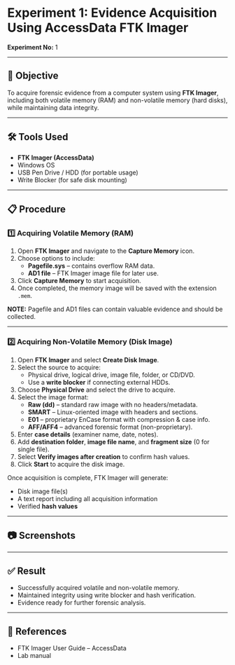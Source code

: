 # Experiment 1: Evidence Acquisition Using AccessData FTK Imager
**Experiment No:** 1  

---

## 🎯 Objective
To acquire forensic evidence from a computer system using **FTK Imager**, including both volatile memory (RAM) and non-volatile memory (hard disks), while maintaining data integrity.

---

## 🛠 Tools Used
- **FTK Imager (AccessData)**  
- Windows OS  
- USB Pen Drive / HDD (for portable usage)  
- Write Blocker (for safe disk mounting)

---

## 📋 Procedure

### 1️⃣ Acquiring Volatile Memory (RAM)
1. Open **FTK Imager** and navigate to the **Capture Memory** icon.  
2. Choose options to include:
   - **Pagefile.sys** – contains overflow RAM data.  
   - **AD1 file** – FTK Imager image file for later use.  
3. Click **Capture Memory** to start acquisition.  
4. Once completed, the memory image will be saved with the extension `.mem`.  

**NOTE:** Pagefile and AD1 files can contain valuable evidence and should be collected.

---

### 2️⃣ Acquiring Non-Volatile Memory (Disk Image)
1. Open **FTK Imager** and select **Create Disk Image**.  
2. Select the source to acquire:
   - Physical drive, logical drive, image file, folder, or CD/DVD.  
   - Use a **write blocker** if connecting external HDDs.  
3. Choose **Physical Drive** and select the drive to acquire.  
4. Select the image format:
   - **Raw (dd)** – standard raw image with no headers/metadata.  
   - **SMART** – Linux-oriented image with headers and sections.  
   - **E01** – proprietary EnCase format with compression & case info.  
   - **AFF/AFF4** – advanced forensic format (non-proprietary).  
5. Enter **case details** (examiner name, date, notes).  
6. Add **destination folder**, **image file name**, and **fragment size** (0 for single file).  
7. Select **Verify images after creation** to confirm hash values.  
8. Click **Start** to acquire the disk image.  

Once acquisition is complete, FTK Imager will generate:
- Disk image file(s)  
- A text report including all acquisition information  
- Verified **hash values**  

---

## 📷 Screenshots


---

## ✅ Result
- Successfully acquired volatile and non-volatile memory.  
- Maintained integrity using write blocker and hash verification.  
- Evidence ready for further forensic analysis.

---

## 📂 References
- FTK Imager User Guide – AccessData  
- Lab manual

